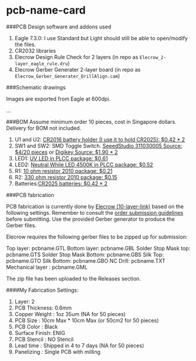 # pcb-name-card


###PCB Design software and addons used

1. Eagle 7.3.0: I use Standard but Light should still be able to open/modify the files.
2. CR2032 libraries
2. Elecrow Design Rule Check for 2 layers (in repo as `Elecrow_2-layer_eagle_rule.dru`)
3. Elecrow Gerber Generater 2-layer board (in repo as `Elecrow_Gerber_Generater_DrillAlign.cam`)

###Schematic drawings

Images are exported from Eagle at 600dpi.

...

###BOM
Assume minimum order 10 pieces, cost in Singapore dollars. Delivery for BOM not included.

1. U1 and U2: [CR2016 battery holder (I use it to hold CR2025): $0.42 * 2](http://www.digikey.sg/product-detail/en/0/BAT-HLD-002-SMT-ND) 
2. SW1 and SW2: SMD Toggle Switch. [SeeedStudio 311030005 Source: $4/20 pieces](http://www.seeedstudio.com/depot/index.php?main_page=opl_info&opl_id=219) or [Digikey Source: $1.90 * 2](http://www.digikey.sg/product-detail/en/AYZ0202AGRLC/401-2013-1-ND/1640122) 
3. LED1: [UV LED in PLCC package: $0.61](http://sg.element14.com/vishay-semiconductor/vlmu3100-gs08/led-ultra-violet-3-2mm-x-2-8mm/dp/2252055)
4. LED2: [Neutral While LED 4500K in PLCC package: $0.52](http://sg.element14.com/avago-technologies/asmt-uwb1-nx3e2/led-smd-plcc2-neutral-white-4500k/dp/1895842)
5. R1: [10 ohm resistor 2010 package: $0.21](http://sg.element14.com/yageo-phycomp/rc2010fk-0710rl/resistor-prc111-2010-10r/dp/9235590)
6. R2: [330 ohm resistor 2010 package: $0.15](http://sg.element14.com/welwyn/asc2010-330rft4/resistor-anti-sulphur-2010-330r/dp/2079044)
7. Batteries:[CR2025 batteries: $0.42 * 2](http://www.digikey.sg/product-detail/en/0/P188-ND)

###PCB fabrication

PCB fabrication is currently done by [Elecrow (10-layer-link)](http://www.elecrow.com/10pcs-2-layer-pcb-p-1175.html) based on the following settings. Remember to consult the [order submission guidelines](http://support.seeedstudio.com/knowledgebase/articles/422482-fusion-pcb-order-submission-guidelines) before submitting. Use the provided Gerber generator to produce the Gerber files.

Elecrow requires the following gerber files to be zipped up for submission:

Top layer:	pcbname.GTL
Bottom layer:	pcbname.GBL
Solder Stop Mask top:	pcbname.GTS
Solder Stop Mask Bottom:	pcbname.GBS
Silk Top:	pcbname.GTO
Silk Bottom:	pcbname.GBO
NC Drill:	pcbname.TXT
Mechanical layer :	pcbname.GML

The zip file has been uploaded to the Releases section.

####My Fabrication Settings: 

1. Layer: 2
2. PCB Thickness: 0.6mm
3. Copper Weight : 1oz 35um (NA for 50 pieces)
4. PCB Size : 10cm Max * 10cm Max (or 50cm2 for 50 pieces)
5. PCB Color : Black
6. Surface Finish: ENIG
7. PCB Stencil : NO Stencil
8. Lead time : Shipped in 4 to 7 days (NA for 50 pieces)
9. Panelizing : Single PCB with milling

